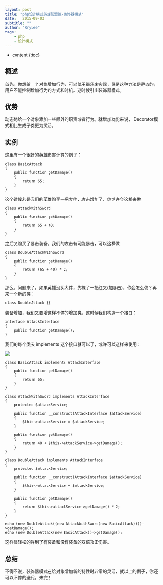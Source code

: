 ```yaml
---
layout: post
title: "php设计模式英雄联盟篇-装饰器模式"
date:   2015-09-03
subtitle: ""
author: "RryLee"
tags:
    - php
    - 设计模式
---
```


* content
{:toc}

## 概述

首先，你想给一个对象增加行为，可以使用继承来实现，但是这种方法是静态的，用户不能控制增加行为的方式和时机。这时候引出装饰器模式。

## 优势

动态地给一个对象添加一些额外的职责或者行为。就增加功能来说， Decorator模式相比生成子类更为灵活。

## 实例

这里有一个很好的英雄伤害计算的例子：

    class BasicAttack
    {
        public function getDamage()
        {
            return 65;
        }
    }

这个时候若是我们的英雄购买一把大件，攻击增加了，你或许会这样来做

    class AttackWithSword
    {
        public function getDamage()
        {
            return 65 + 40;
        }
    }

之后又购买了暴击装备，我们的攻击有可能暴击，可以这样做

    class DoubleAttackWithSword
    {
        public function getDamage()
        {
            return (65 + 40) * 2;
        }
    }

那么，问题来了，如果英雄没买大件，先裸了一把红叉(加暴击)，你会怎么做？再来一个新的类：

    class DoubleAttack {}

装备增加，我们又要增这样不停的增加类。这时候我们构造一个接口：

    interface AttackInterface
    {
        public function getDamage();
    }

我们的每个类去 implements 这个接口就可以了，或许可以这样来使用：

<img class="shadow" src="http://ww1.sinaimg.cn/mw690/baa3278fgw1evpl251hh0j20ic0b9dgl.jpg" />

    class BasicAttack implements AttackInterface
    {
        public function getDamage()
        {
            return 65;
        }
    }

    class AttackWithSword implements AttackInterface
    {
        protected $attackService;

        public function __construct(AttackInterface $attackService)
        {
            $this->attackService = $attackService;
        }

        public function getDamage()
        {
            return 40 + $this->attackService->getDamage();
        }
    }

    class DoubleAttack implements AttackInterface
    {
        protected $attackService;

        public function __construct(AttackInterface $attackService)
        {
            $this->attackService = $attackService;
        }

        public function getDamage()
        {
            return $this->attackService->getDamage() * 2;
        }
    }

    echo (new DoubleAttack((new AttackWithSword(new BasicAttack))))->getDamage();
    echo (new DoubleAttack(new BasicAttack))->getDamage();

这样很轻松的得到了有装备和没有装备的双倍攻击伤害。

## 总结
不得不说，装饰器模式在给对象增加新的特性时非常的灵活，就以上的例子，你还可以不停的迭代。未完！
